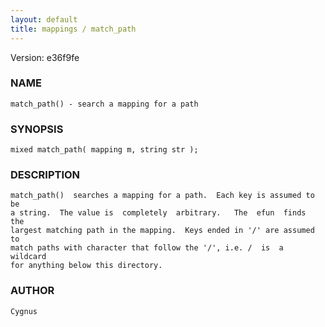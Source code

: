 ```yaml
---
layout: default
title: mappings / match_path
---
```


Version: e36f9fe




### NAME
    match_path() - search a mapping for a path


### SYNOPSIS
    mixed match_path( mapping m, string str );


### DESCRIPTION
    match_path()  searches a mapping for a path.  Each key is assumed to be
    a string.  The value is  completely  arbitrary.   The  efun  finds  the
    largest matching path in the mapping.  Keys ended in '/' are assumed to
    match paths with character that follow the '/', i.e. /  is  a  wildcard
    for anything below this directory.


### AUTHOR
    Cygnus



